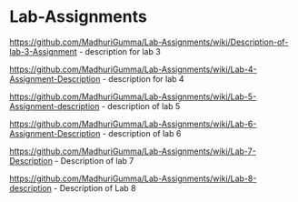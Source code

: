 # Lab-Assignments

https://github.com/MadhuriGumma/Lab-Assignments/wiki/Description-of-lab-3-Assignment - description for lab 3

https://github.com/MadhuriGumma/Lab-Assignments/wiki/Lab-4-Assignment-Description - description for lab 4

https://github.com/MadhuriGumma/Lab-Assignments/wiki/Lab-5-Assignment-description - description of lab 5

https://github.com/MadhuriGumma/Lab-Assignments/wiki/Lab-6-Assignment-Description - description of lab 6

https://github.com/MadhuriGumma/Lab-Assignments/wiki/Lab-7-Description - Description of lab 7

https://github.com/MadhuriGumma/Lab-Assignments/wiki/Lab-8-description - Description of Lab 8
